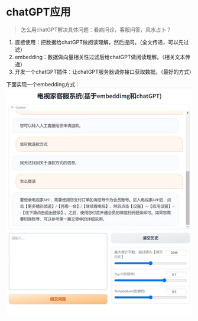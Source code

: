 # chatGPT应用
> 怎么用chatGPT解决具体问题：看病问诊，客服问答，风水占卜？
1.  直接使用：把数据给chatGPT做阅读理解，然后提问。（全文传递，可以先过滤）
2. embedding：数据做向量相关性过滤后给chatGPT做阅读理解。（相关文本传递）
3. 开发一个chatGPT插件：让chatGPT服务器调你接口获取数据。（最好的方式）

下面实现一个embedding方式：
![](.images/ab401d6c.png)
